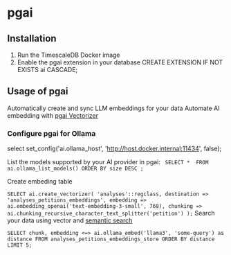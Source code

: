 

# pgai

## Installation
1. Run the TimescaleDB Docker image
2. Enable the pgai extension in your database 
CREATE EXTENSION IF NOT EXISTS ai CASCADE;

## Usage of pgai
Automatically create and sync LLM embeddings for your data
Automate AI embedding with [pgai Vectorizer](https://github.com/timescale/pgai/blob/main/docs/vectorizer.md)

### Configure pgai for Ollama
select set_config('ai.ollama_host', 'http://host.docker.internal:11434', false);

List the models supported by your AI provider in pgai:
`
SELECT * 
FROM ai.ollama_list_models()
ORDER BY size DESC
;`

Create embeding table

`
SELECT ai.create_vectorizer(
'analyses'::regclass,
destination => 'analyses_petitions_embeddings',
embedding => ai.embedding_openai('text-embedding-3-small', 768),
chunking => ai.chunking_recursive_character_text_splitter('petition')
);
`
Search your data using vector and [semantic search](https://github.com/timescale/pgai?tab=readme-ov-file#search-your-data-using-vector-and-semantic-search)

`
SELECT
chunk,
embedding <=> ai.ollama_embed('llama3', 'some-query') as distance
FROM analyses_petitions_embeddings_store
ORDER BY distance
LIMIT 5;
`

